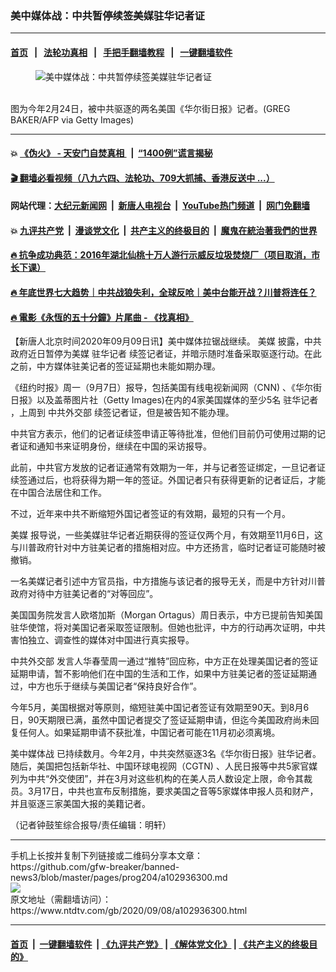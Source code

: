 ### 美中媒体战：中共暂停续签美媒驻华记者证
------------------------

#### [首页](https://github.com/gfw-breaker/banned-news3/blob/master/README.md) &nbsp;&nbsp;|&nbsp;&nbsp; [法轮功真相](https://github.com/begood0513/basic/blob/master/README.md)  &nbsp;&nbsp;|&nbsp;&nbsp; [手把手翻墙教程](https://github.com/gfw-breaker/guides/wiki)  &nbsp;&nbsp;|&nbsp;&nbsp; [一键翻墙软件](https://github.com/gfw-breaker/nogfw/blob/master/README.md)  



<div><div class="featured_image">
 <figure>
  <img alt="美中媒体战：中共暂停续签美媒驻华记者证" src="https://i.ntdtv.com/assets/uploads/2020/09/GettyImages-1202929572-800x450.jpg"/>
 </figure><br/>
 <span class="caption">
  图为今年2月24日，被中共驱逐的两名美国《华尔街日报》记者。(GREG BAKER/AFP via Getty Images)
 </span>
</div>
</div><hr/>

#### 💥 [《伪火》 - 天安门自焚真相 ](http://141.164.51.119:10000/videos/blog/weihuo.html)&nbsp; |&nbsp; [“1400例”谎言揭秘  ](http://141.164.51.119:10000/videos/blog/jiexi1400.html)

#### [ 🎬  翻墙必看视频（八九六四、法轮功、709大抓捕、香港反送中 ...）](https://github.com/gfw-breaker/links/blob/master/banned.md)

#### 网站代理：[大纪元新闻网](http://167.172.10.89:10080/gb/) &nbsp;|&nbsp; [新唐人电视台](http://167.172.10.89:8808/gb/)  &nbsp;|&nbsp; [YouTube热门频道](http://158.247.203.241/youtube.html) &nbsp;|&nbsp; [网门免翻墙](http://158.247.203.241:11000/show.aspx?name=ogHome)

#### 💥 [九评共产党](http://141.164.51.119:10000/videos/res/jiuping/)&nbsp; |&nbsp; [漫谈党文化](http://141.164.51.119:10000/videos/res/mtdwh/)&nbsp; |&nbsp; [共产主义的终极目的](http://141.164.51.119:10000/videos/res/zjmd/)&nbsp; |&nbsp; [魔鬼在統治著我們的世界](http://141.164.51.119:10000/videos/res/TheSpecter/)  

#### [ 🔥  抗争成功典范：2016年湖北仙桃十万人游行示威反垃圾焚烧厂（项目取消，市长下课）](http://141.164.51.119:10000/videos/news/xiantao.html)

#### [ 🔥  年底世界七大趋势｜中共战狼失利，全球反呛｜美中台能开战？川普将连任？](http://141.164.51.119:10000/videos/news/tanghao02.html)

#### [ 🔥  電影《永恆的五十分鐘》片尾曲 - 《找真相》](http://141.164.51.119:10000/videos/news/../legend/index.html)

<div><div class="post_content" itemprop="articleBody">
 <p>
  【新唐人北京时间2020年09月09日讯】美中媒体拉锯战继续。
  <ok href="https://www.ntdtv.com/gb/美媒.htm">
   美媒
  </ok>
  披露，中共政府近日暂停为美媒
  <ok href="https://www.ntdtv.com/gb/驻华记者.htm">
   驻华记者
  </ok>
  续签记者证，并暗示随时准备采取驱逐行动。在此之前，中方媒体驻美记者的签证延期也未能如期办理。
 </p>
 <p>
  《纽约时报》周一（9月7日）报导，包括美国有线电视新闻网（CNN) 、《华尔街日报》以及盖蒂图片社（Getty Images)在内的4家美国媒体的至少5名
  <ok href="https://www.ntdtv.com/gb/驻华记者.htm">
   驻华记者
  </ok>
  ，上周到
  <ok href="https://www.ntdtv.com/gb/中共外交部.htm">
   中共外交部
  </ok>
  续签记者证，但是被告知不能办理。
 </p>
 <p>
  中共官方表示，他们的记者证续签申请正等待批准，但他们目前仍可使用过期的记者证和通知书来证明身份，继续在中国的采访报导。
 </p>
 <p>
  此前，中共官方发放的记者证通常有效期为一年，并与记者签证绑定，一旦记者证续签通过后，也将获得为期一年的签证。外国记者只有获得更新的记者证后，才能在中国合法居住和工作。
 </p>
 <p>
  不过，近年来中共不断缩短外国记者签证的有效期，最短的只有一个月。
 </p>
 <p>
  <ok href="https://www.ntdtv.com/gb/美媒.htm">
   美媒
  </ok>
  报导说，一些美媒驻华记者近期获得的签证仅两个月，有效期至11月6日，这与川普政府针对中方驻美记者的措施相对应。中方还扬言，临时记者证可能随时被撤销。
 </p>
 <p>
  一名美媒记者引述中方官员指，中方措施与该记者的报导无关，而是中方针对川普政府对待中方驻美记者的“对等回应”。
 </p>
 <p>
  美国国务院发言人欧塔加斯（Morgan Ortagus）周日表示，中方已提前告知美国驻华使馆，将对美国记者采取签证限制。但她也批评，中方的行动再次证明，中共害怕独立、调查性的媒体对中国进行真实报导。
 </p>
 <p>
  <ok href="https://www.ntdtv.com/gb/中共外交部.htm">
   中共外交部
  </ok>
  发言人华春莹周一通过“推特”回应称，中方正在处理美国记者的签证延期申请，暂不影响他们在中国的生活和工作，如果中方驻美记者的签证延期通过，中方也乐于继续与美国记者“保持良好合作”。
 </p>
 <p>
  今年5月，美国根据对等原则，缩短驻美中国记者签证有效期至90天。到8月6日，90天期限已满，虽然中国记者提交了签证延期申请，但迄今美国政府尚未回复任何人。如果延期申请不获批准，中国记者可能在11月初必须离境。
 </p>
 <p>
  <ok href="https://www.ntdtv.com/gb/美中媒体战.htm">
   美中媒体战
  </ok>
  已持续数月。今年2月，中共突然驱逐3名《华尔街日报》驻华记者。随后，美国把包括新华社、中国环球电视网（CGTN) 、人民日报等中共5家官媒列为中共“外交使团”，并在3月对这些机构的在美人员人数设定上限，命令其裁员。3月17日，中共也宣布反制措施，要求美国之音等5家媒体申报人员和财产，并且驱逐三家美国大报的美籍记者。
 </p>
 <p>
  （记者钟鼓笙综合报导/责任编辑：明轩）
 </p>
 <div class="single_ad">
 </div>
</div>
</div>
<hr/>
手机上长按并复制下列链接或二维码分享本文章：<br/>
https://github.com/gfw-breaker/banned-news3/blob/master/pages/prog204/a102936300.md <br/>
<a href='https://github.com/gfw-breaker/banned-news3/blob/master/pages/prog204/a102936300.md'><img src='https://github.com/gfw-breaker/banned-news3/blob/master/pages/prog204/a102936300.md.png'/></a> <br/>
原文地址（需翻墙访问）：https://www.ntdtv.com/gb/2020/09/08/a102936300.html


------------------------
#### [首页](https://github.com/gfw-breaker/banned-news3/blob/master/README.md) &nbsp;|&nbsp; [一键翻墙软件](https://github.com/gfw-breaker/nogfw/blob/master/README.md) &nbsp;| [《九评共产党》](https://github.com/gfw-breaker/9ping.md/blob/master/README.md#九评之一评共产党是什么) | [《解体党文化》](https://github.com/gfw-breaker/jtdwh.md/blob/master/README.md) | [《共产主义的终极目的》](https://github.com/gfw-breaker/gczydzjmd.md/blob/master/README.md)


<img src='http://gfw-breaker.win/banned-news3/pages/prog204/a102936300.md' width='0px' height='0px'/>